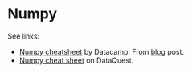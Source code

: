 # Numpy

See links:

- [Numpy cheatsheet](https://s3.amazonaws.com/assets.datacamp.com/blog_assets/Numpy_Python_Cheat_Sheet.pdf) by Datacamp. From [blog](https://www.datacamp.com/community/blog/python-numpy-cheat-sheet) post.
- [Numpy cheat sheet](https://www.dataquest.io/blog/numpy-cheat-sheet/) on DataQuest.
